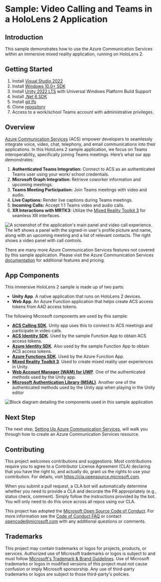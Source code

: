 # Sample: Video Calling and Teams in a HoloLens 2 Application

## Introduction

This sample demonstrates how to use the Azure Communication Services within an immersive mixed reality application, running on HoloLens 2.

## Getting Started

1. Install [Visual Studio 2022](https://visualstudio.microsoft.com/downloads/)
2. Install [Windows 10.0+ SDK](https://developer.microsoft.com/windows/downloads/windows-sdk/)
3. Install [Unity 2022 LTS](https://unity3d.com/get-unity/download) with Universal Windows Platform Build Support
4. Install [.Net 6 SDK](https://dotnet.microsoft.com/download/dotnet/6.0)
5. Install [git lfs](https://git-lfs.github.com/)
6. Clone [repository](https://github.com/microsoft/MixedReality-AzureCommunicationServices-Sample)
7. Access to a work/school Teams account with administrative privileges.

## Overview

[Azure Communication Services](https://docs.microsoft.com/azure/communication-services/overview)  (ACS) empower developers to seamlessly integrate voice, video, chat, telephony, and email communications into their applications. In this HoloLens 2 sample application, we focus on Teams interoperability, specifically joining Teams meetings. Here’s what our app demonstrates:

1. **Authenticated Teams Integration:** Connect to ACS as an authenticated Teams user using your work/ school credentials.
2. **Microsoft Graph Integration:** Retrieve coworker information and upcoming meetings.
3. **Teams Meeting Participation:** Join Teams meetings with video and audio.
4. **Live Captions:** Render live captions during Teams meetings.
5. **Incoming Calls:** Accept 1:1 Teams video and audio calls.
6. **XR Interactions with MRTK3:** Utilize the [Mixed Reality Toolkit 3](http://www.mixedrealitytoolkit.org) for seamless XR interfaces.

![A screenshot of the application's main panel and video call experience. The left  shows a panel with the signed-in user's profile picture and name, along with an upcoming meeting and a list of relevant contacts. The right shows a video panel with call controls.](./docs/markdown/images/acs-main-panel-in-call.png)

There are many more Azure Communication Services features not covered by this sample application. Please visit the Azure Communication Services [documentation](https://docs.microsoft.com/azure/communication-services/overview) for additional features and pricing.

## App Components

This immersive HoloLens 2 sample is made up of two parts:

* **Unity App**. A native application that runs on HoloLens 2 devices.
* **Web App**. An Azure Function application that helps create ACS access tokens from AAD access tokens.

<!-- This "break-page" diff is only used when merging MDs into a single file. --->
<div class='break-page'></div>

The following Microsoft components are used by this sample:

* **[ACS Calling SDK](https://docs.microsoft.com/azure/communication-services/concepts/voice-video-calling/calling-sdk-features)**. Unity app uses this to connect to ACS meetings and participate in video calls.
* **[ACS Identity SDK](https://docs.microsoft.com/azure/communication-services/concepts/identity-model)**. Used by the sample Function App to obtain ACS access tokens.  
* **[Azure Identity SDK](https://docs.microsoft.com/dotnet/api/overview/azure/identity-readme)**. Also used by the sample Function App to obtain ACS access tokens.
* **[Azure Functions SDK](https://docs.microsoft.com/azure/azure-functions/functions-develop-vs?tabs=in-process)**. Used by the Azure Function App.
* **[Mixed Reality Toolkit 3](http://www.mixedrealitytoolkit.org)**. Used to create mixed reality user experiences in Unity.
* **[Web Account Manager (WAM) for UWP](https://docs.microsoft.com/windows/uwp/security/web-account-manager)**. One of the authenticated methods used by the Unity app. 
* **[Microsoft Authentication Library (MSAL)](https://docs.microsoft.com/azure/active-directory/develop/msal-overview)**. Another one of the authenticated methods used by the Unity app when playing in the Unity editor

![Block diagram detailing the components used in this sample application](./docs/markdown/images/acs-on-hololens-2-block-diag.png)

## Next Step
The next step, [Setting Up Azure Communication Services](./docs/markdown/azure-communication-services-setup-1.md#setting-up-azure-communication-services), will walk you through how to create an Azure Communication Services resource.

## Contributing

This project welcomes contributions and suggestions.  Most contributions require you to agree to a
Contributor License Agreement (CLA) declaring that you have the right to, and actually do, grant us
the rights to use your contribution. For details, visit https://cla.opensource.microsoft.com.

When you submit a pull request, a CLA bot will automatically determine whether you need to provide
a CLA and decorate the PR appropriately (e.g., status check, comment). Simply follow the instructions
provided by the bot. You will only need to do this once across all repos using our CLA.

This project has adopted the [Microsoft Open Source Code of Conduct](https://opensource.microsoft.com/codeofconduct/).
For more information see the [Code of Conduct FAQ](https://opensource.microsoft.com/codeofconduct/faq/) or
contact [opencode@microsoft.com](mailto:opencode@microsoft.com) with any additional questions or comments.

## Trademarks

This project may contain trademarks or logos for projects, products, or services. Authorized use of Microsoft 
trademarks or logos is subject to and must follow 
[Microsoft's Trademark & Brand Guidelines](https://www.microsoft.com/en-us/legal/intellectualproperty/trademarks/usage/general).
Use of Microsoft trademarks or logos in modified versions of this project must not cause confusion or imply Microsoft sponsorship.
Any use of third-party trademarks or logos are subject to those third-party's policies.